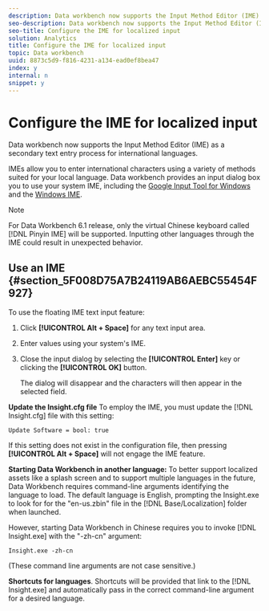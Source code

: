 ```yaml
---
description: Data workbench now supports the Input Method Editor (IME) as a secondary text entry process for international languages.
seo-description: Data workbench now supports the Input Method Editor (IME) as a secondary text entry process for international languages.
seo-title: Configure the IME for localized input
solution: Analytics
title: Configure the IME for localized input
topic: Data workbench
uuid: 8873c5d9-f816-4231-a134-ead0ef8bea47
index: y
internal: n
snippet: y
---
```


# Configure the IME for localized input

Data workbench now supports the Input Method Editor (IME) as a secondary text entry process for international languages.

IMEs allow you to enter international characters using a variety of methods suited for your local language. Data workbench provides an input dialog box you to use your system IME, including the [Google Input Tool for Windows](http://www.google.com/inputtools/windows/) and the [Windows IME](http://windows.microsoft.com/en-us/windows-8/input-method-editors-windows-8).

>[!NOTE]
>
>For Data Workbench 6.1 release, only the virtual Chinese keyboard called [!DNL Pinyin IME] will be supported. Inputting other languages through the IME could result in unexpected behavior.

## Use an IME {#section_5F008D75A7B24119AB6AEBC55454F927}

To use the floating IME text input feature:

1. Click **[!UICONTROL Alt + Space]** for any text input area. 
1. Enter values using your system's IME. 
1. Close the input dialog by selecting the **[!UICONTROL Enter]** key or clicking the **[!UICONTROL OK]** button.

   The dialog will disappear and the characters will then appear in the selected field.

**Update the Insight.cfg file** 
To employ the IME, you must update the [!DNL Insight.cfg] file with this setting:

```
Update Software = bool: true
```

If this setting does not exist in the configuration file, then pressing **[!UICONTROL Alt + Space]** will not engage the IME feature.

**Starting Data Workbench in another language:** To better support localized assets like a splash screen and to support multiple languages in the future, Data Workbench requires command-line arguments identifying the language to load. The default language is English, prompting the Insight.exe to look for for the "en-us.zbin" file in the [!DNL Base/Localization] folder when launched.

However, starting Data Workbench in Chinese requires you to invoke [!DNL Insight.exe] with the "-zh-cn" argument:

```
Insight.exe -zh-cn
```

(These command line arguments are not case sensitive.)

**Shortcuts for languages**. Shortcuts will be provided that link to the [!DNL Insight.exe] and automatically pass in the correct command-line argument for a desired language. 
